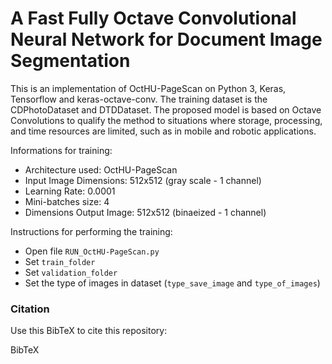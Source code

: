 # A Fast Fully Octave Convolutional Neural Network for Document Image Segmentation

This is an implementation of OctHU-PageScan on Python 3, Keras, Tensorflow and keras-octave-conv. 
The training dataset is the CDPhotoDataset and DTDDataset. The proposed model is based on Octave Convolutions to qualify the method to situations where storage, processing, and time resources are limited, such as in mobile and robotic applications.

Informations for training:
 
 - Architecture used: OctHU-PageScan
 - Input Image Dimensions: 512x512 (gray scale - 1 channel)
 - Learning Rate: 0.0001
 - Mini-batches size: 4
 - Dimensions Output Image: 512x512 (binaeized - 1 channel)
 
 Instructions for performing the training:

 - Open file `RUN_OctHU-PageScan.py`
 - Set `train_folder`
 - Set `validation_folder`
 - Set the type of images in dataset (`type_save_image` and `type_of_images`)
 
 
### Citation

Use this BibTeX to cite this repository:

BibTeX
 
 
  
 
 